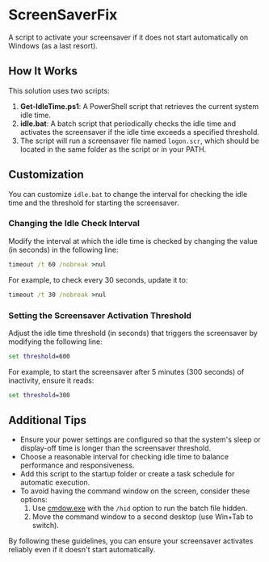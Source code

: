 # ScreenSaverFix
A script to activate your screensaver if it does not start automatically on Windows (as a last resort).

## How It Works
This solution uses two scripts:
1. **Get-IdleTime.ps1**: A PowerShell script that retrieves the current system idle time.
2. **idle.bat**: A batch script that periodically checks the idle time and activates the screensaver if the idle time exceeds a specified threshold.
3. The script will run a screensaver file named `logon.scr`, which should be located in the same folder as the script or in your PATH.

## Customization
You can customize `idle.bat` to change the interval for checking the idle time and the threshold for starting the screensaver.

### Changing the Idle Check Interval
Modify the interval at which the idle time is checked by changing the value (in seconds) in the following line:
```bat
timeout /t 60 /nobreak >nul
```
For example, to check every 30 seconds, update it to:
```bat
timeout /t 30 /nobreak >nul
```

### Setting the Screensaver Activation Threshold
Adjust the idle time threshold (in seconds) that triggers the screensaver by modifying the following line:
```bat
set threshold=600
```
For example, to start the screensaver after 5 minutes (300 seconds) of inactivity, ensure it reads:
```bat
set threshold=300
```

## Additional Tips
- Ensure your power settings are configured so that the system's sleep or display-off time is longer than the screensaver threshold.
- Choose a reasonable interval for checking idle time to balance performance and responsiveness.
- Add this script to the startup folder or create a task schedule for automatic execution.
- To avoid having the command window on the screen, consider these options:
  1. Use [cmdow.exe](https://ritchielawrence.github.io/cmdow/) with the `/hid` option to run the batch file hidden.
  2. Move the command window to a second desktop (use Win+Tab to switch).

By following these guidelines, you can ensure your screensaver activates reliably even if it doesn't start automatically.